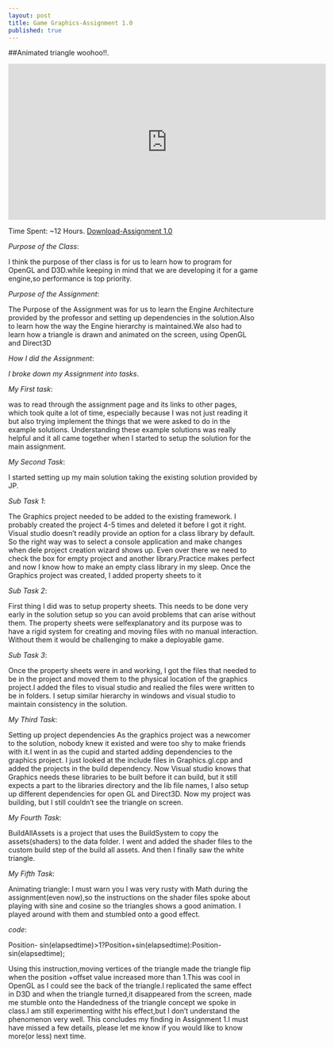 ```yaml
---
layout: post
title: Game Graphics-Assignment 1.0
published: true
---
```



##Animated triangle woohoo!!.
<iframe width="640" height="315" src="https://www.cade.utah.edu/~gujjar/game.PNG" frameborder="0" allowfullscreen></iframe>

Time Spent: ~12 Hours.
[Download-Assignment 1.0](https://www.cade.utah.edu/~gujjar/Assignment1/game.PNG)

_Purpose of the Class_:

I think the purpose of ther class is for us to learn how to program for OpenGL and D3D.while keeping in mind that we are developing it for a game engine,so performance is top priority.

_Purpose of the Assignment_:

The Purpose of the Assignment was for us to learn the Engine Architecture provided by the professor
and setting up dependencies in the solution.Also to learn how the way the Engine hierarchy is
maintained.We also had to learn how a triangle is drawn and animated on the screen, using OpenGL and
Direct3D

_How I did the Assignment_:

_I broke down my Assignment into tasks_.

_My First task_:

was to read through the assignment page and its links to other pages, which took quite a lot of time,
especially because I was not just reading it but also trying implement the things that we were asked to
do in the example solutions. Understanding these example solutions was really helpful and it all came
together when I started to setup the solution for the main assignment.

_My Second Task_:

I started setting up my main solution taking the existing solution provided by JP.

_Sub Task 1_:

The Graphics project needed to be added to the existing framework. I probably created the
project 4-5 times and deleted it before I got it right. Visual studio doesn’t readily provide an
option for a class library by default. So the right way was to select a console application and
make changes when dele project creation wizard shows up. Even over there we need to check
the box for empty project and another library.Practice makes perfect and now I know how to
make an empty class library in my sleep. Once the Graphics project was created, I added
property sheets to it

_Sub Task 2_:

First thing I did was to setup property sheets. This needs to be done very early in the solution
setup so you can avoid problems that can arise without them. The property sheets were selfexplanatory
and its purpose was to have a rigid system for creating and moving files with no
manual interaction. Without them it would be challenging to make a deployable game.

_Sub Task 3_:

Once the property sheets were in and working, I got the files that needed to be in the project
and moved them to the physical location of the graphics project.I added the files to visual studio
and realied the files were written to be in folders. I setup similar hierarchy in windows and visual
studio to maintain consistency in the solution.

_My Third Task_:

Setting up project dependencies As the graphics project was a newcomer to the solution,
nobody knew it existed and were too shy to make friends with it.I went in as the cupid and started
adding dependencies to the graphics project. I just looked at the include files in Graphics.gl.cpp and
added the projects in the build dependency.
Now Visual studio knows that Graphics needs these libraries to be built before it can build, but it still
expects a part to the libraries directory and the lib file names, I also setup up different dependencies for
open GL and Direct3D.
Now my project was building, but I still couldn’t see the triangle on screen.

_My Fourth Task_:

BuildAllAssets is a project that uses the BuildSystem to copy the assets(shaders) to the data folder. I
went and added the shader files to the custom build step of the build all assets. And then I finally saw
the white triangle.

_My Fifth Task_:

Animating triangle: I must warn you I was very rusty with Math during the assignment(even now),so the instructions on the
shader files spoke about playing with sine and cosine so the triangles shows a good animation. I played
around with them and stumbled onto a good effect.

_code_:

Position- sin(elapsedtime)>1?Position+sin(elapsedtime):Position-sin(elapsedtime);

Using this instruction,moving vertices of the triangle made the triangle flip when the position +offset
value increased more than 1.This was cool in OpenGL as I could see the back of the triangle.I replicated
the same effect in D3D and when the triangle turned,it disappeared from the screen, made me stumble
onto the Handedness of the triangle concept we spoke in class.I am still experimenting witht his
effect,but I don’t understand the phenomenon very well.
This concludes my finding in Assignment 1.I must have missed a few details, please let me know if you
would like to know more(or less) next time.
